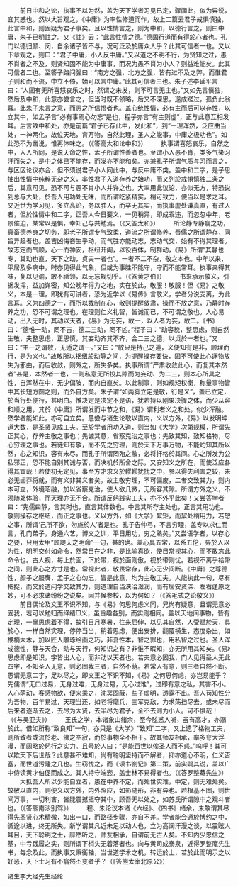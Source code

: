 <!-- { "loadSidebar": true } -->
　　前日中和之论，执事不以为然，盖为天下学者习见已定，骤闻此，似为异说，宜其惑也。然以大旨观之，《中庸》为率性修道而作，故上二篇云君子戒惧慎独，此言中和，则固疑为君子事矣。且以性情言之，则为中和，以德行言之，则曰中庸，朱子已明註之。又《註》云：“此言性情之德。”德固行道而有得於心者也。孔门以德归颜、闵，自余诸子皆不与，况可泛及於庸众人乎？此其可信者一也。又以下章观之，则曰：“君子中庸，小人反中庸。”又以道之不明不行，为贤知之过，愚不肖者之不及，则贤知固不能为中庸事，而况为愚不肖为小人？则益难能矣。此其可信者二也。至答子路问强曰：“南方之强，北方之强，皆有过不及之弊，而惟君子则和而不流，中立不倚，始可以言中庸。”此其可信者三也。朱子述李延平言曰：“人固有无所喜怒哀乐之时，然谓之未发，则不可言无主也。”又如先言慎独，然后及中和，此意亦尝言之，但当时既不领略，后又不深思，遂成蹉过，孤负此翁耳。此朱子未言之意，而愚之所信悟者也。盖心统性情，必有主而后可以存性，以立其中，如孟子言“必有事焉心勿忘”是也，程子亦言“有主则虚”，正与此意互相发耳。后言致中和处，亦是前篇“君子已存此中，发此和”，到“一理浑然，泛应曲当处，一神两化，故位天地，育万物，自然此理，圣人之能事，中庸之极功也”。如此恐不为凿说，惟再体味之。（《答高太和论中和》）
　　执事谓喜怒哀乐，自然之中，人人所同，是说天命之性，孟子所谓性善者也。至谓小人愚不肖，类多气染习汙而失之，是中之体已不能存，而发亦不能和矣。亦兼孔子所谓气质与习而言之，与区区论议亦合，但不须说君子小人同此中，与反中庸不类。盖中和二字，是子思抽出性情中纯粹无杂之义，率性君子入道存养之始功，而又列於戒惧慎独二条之后，其意可见，恐不可与愚不肖小人并许之也。大率用此议论，亦似无方，特恐说到总与大处，於吾人用功处无味，而所谓吃紧精实，稍可致力，便当以是求之耳。又近世为学习见，多立高论，务以胜人，而卒无其实，而执事虚处谦真直，有过人者，但於性情中和二字，正吾人今日要义，一见稍异，即成乖违，而忽忽中年，老景催迫，某常以是惧，幸知己与共勉焉。（《又答太和》）
　　所论静专静翕之功，真畜德养身之切务，即老子所谓专气致柔，道流之所谓修养，吾儒之所谓静存，同旨异趋者也。盖吉凶悔吝生乎动，而气胜亦能动志，志动气交，始有不得其理者。故志定而气顺，心一而神安，枢纽开阖，以役百体，制群动，《易》所谓“其静也专，其动也直，天下之动，贞夫一者也”。一者不二不杂，敬之本也。中年以来，平居及多病中，时亦见得此气象，但或为事胜不能守，守而不能常耳。执事亲得其味，复以见谕，敢不祗领，以无忘规切乎。（《答黄才伯》）
　　书来承示敬义，引据发挥，益加详密，知公晚年得力之地，实在於此，敬服！敬服！但《易》之敬义，本是一理，即犹有可讲者，恐为近学以《易传》言敬义，学者分说支离，为此言耳。义为四德之一，而所以裁制在心，敬则提醒敛肃，操而不放之意，乃静时存养之功，恐不可谓之理也。在理则仁义礼智，皆诚而已，不可谓之敬也。人心易动，出入无时，其动以天者，《易》为无妄，故一，以人者为妄，故二。《书》曰：“德惟一动，罔不吉，德二三动，罔不凶。”程子曰：“动容貌，整思虑，则自然生敬，夫整思虑，正思慎，其妄动齐其不齐，合二三之德，以贞於一者也。”又曰：“主一之谓敬，无适之谓一。”又曰：“敬只是持己之道，义便知有是非，顺理而行，是为义也。”故敬所以枢纽於动静之间，为提醒操存要诀，固不可使此心逐物放失为邪曲，而后收敛，则外之，所失多矣。执事所谓“严肃收敛此心，而复其本然者”甚是，本然者一也，一则私意无所投其隙而为妄动、为二三，则本心所具之性，自浑然在中，无少偏陂，而内自直矣。以此制事，则如规矩权衡，称量事物皆中其长短方圆之则，而外自方矣。朱子谓“如两脚立定是敬，行是义”，盖已立定，於当行处便行，甚明白。惟决定是决定不是语，犹若持以刚果决骤之体，而少从容和顺之用，其於《中庸》所谓发而中节之和，《易》谓利者义之和处，似少浑融。然学者能如此，亦可自立矣。愚尝与诸生论敬以直内，义以方外，《易》以发明坤道大数，是圣贤见成工夫。至於学者用功入道，则当如《大学》次第规模，所谓先正其心，存养主敬之事也；先诚其意，省察克治之事也；先致其知，致知格物，尽心穷理之事也。若徒知有敬，而不先之穷理，则於天下万事万物，不能灼知其所以然，心之知识，容有未尽，而孔子所谓罔殆之敝，必将扞格於其间。心之所发为公私邪正，恐不能自别其诚与否，而决机於所舍之际，又安知义之所在，而使泛应各得其宜哉！若使初无定见，事至方才求义於轇轇扰扰之中，参以得失利害之较，未必无鹵莽将就，而有义非其义者矣。故主敬穷理，不可偏废，二者交致其力，则内本可立，外境昭融，加以省察克治，使人欲几微，无所容其隙。所谓方外之义，不须随处体验，而天理亦无不合。所谓反躬践实工夫，亦不外乎此矣！又尝答学者曰：“先儒曰静，言其时也，直言其体数也。中言其所存主处也，正言其用功也。敬则操存之枢纽，而正之事也。义以方外，如《大学》絜矩，而絜处稍用力，若恕之事，所谓‘己所不欲，勿施於人’者是也。孔子告仲弓，不言穷理，盖专以求仁而言，孔门弟子，身通六艺，博文之训，平日用功，穷之熟矣。”又尝语学者，以存心之要，只用太甲“顾諟天之明命”一句，甚的确。盖心具五常，以系五伦，畀於人以为性，明明交付如命令，然常目在之非，是比喻真欲，使目常视其心，而不敢忘此命令也。古人视，每上於面，下於带，视於面则傲，视於带则忧。若视不离乎袷带之间，则此心之方寸是也。常视此者，敬畏常存，此心无少间断。《中庸》之尊德性，颜子之服膺，孟子之心勿忘，皆是此意，均为主敬工夫。人能执此一句，尽有把捉，而又於道问学交致其力，则道理自当浃洽滋润，而有居安资深、左右逢原之妙，可不必求诸纷纷之说矣。因并候参校，以为何如？（《答毛式之论敬义》）
　　前日偶论及文王不识不知，与《易》何思何虑义同，兄尚有疑意，且谓无意必固我，若可以勉归而绎绪□义，虽旨趣各别，而实则相同。盖以天地间事物，皆有定理，一毫思虑着不得，故引日月寒暑，往来屈伸，以见其自然，人受赋於天，具於心，一样自然实理，停停当当，稍着思虑，便出安排，翻覆横生，态度杂出，如楩楠大木，加以匠人雕琢绘画之巧，非吾性本，智之罪也，用私智之过也。圣人浑成德性，静与天合，动与天行，何知识之有？非惟不暇知，亦无所用其知矣。《易》思虑即是知识，字皆出人心，而非动以天者也。若夫意必固我，门人见得圣人无此四字，不知圣人无意，则必固我三者，自然不萌。若常人有意，则三者自然不断。愚谓无意二字，足以尽之，即文王之不识不知，《易》之何思何虑，亦岂易能乎？先儒谓“无口过易，无身过难，无身过易，无心过难”，过即有意之私，其害不小。人心萌动，客感物欲，便来乘之，沈冥固蔽，些子虚明，透露不出。吾人苟知性分为吾物，百年易过，天理当还，如老将麾兵，三军克敌，力求荡扫尽去。或未尽而后来者逐渐去之，去尽为大贤，去半尽为君子，全不去则为小人。可不惧哉！（《与吴亚夫》）
　　王氏之学，本诸象山绪余，至今胘惑人听，虽有高才，亦溺於此。借如所称“致良知”一句，亦只是《大学》“致知”二字，又上遗了格物工夫，则所致者或流於老、佛之空寂，而於事物全不相干。故其师友相承，率多夸大浮漫，而阔略於躬行之实力。且号於人曰：“是能百世以俟圣人而不惑。”呜呼！其可以欺天下后世哉？此意甚不难知，尚有聪明坚持而不解者，抑亦道心不明，仁义否塞，而世道污隆之几也。生窃忧之，而《读书劄记》第二策，前实闢其说，盖以广中侍读黄才伯促而成之。其人持守端悫，盖士林不易得者也。（《答罗整菴先生》）
　　大抵吾人所以少能自立者，患在中养不定，而处世实难，中定，则无难处矣。故敬以直内，则便义以方外，内外照应，如影随形，非有异也。若根基不固，则世间万事，一切利害，皆能震撼摇夺其中，顾吾无以处之，如苏氏所谓隙中之观斗者也。（《答熊南沙别驾》）
　　程、朱论议本诸《六经》、《四书》绪余，未敢谓其尽得先圣贤心术精微，如出一口，而路径步骤，亦自不差。学者能会通於博约之中，循途以进，终无所失。新学谓其凡近未足以动人也，立为高阔汗漫之谈，以震眩人耳目，天下聪明之士，靡然听之，师友相承，自谓前无古人矣。不知内少忠信之基，中亏践履之实，则所谓下梢头无着落者也。向与黄司成泰泉，近得罗整庵先生书，每念及此，而执事又秉衡轴，当世道学术之机，转运於上，若於此而明示之以好恶，天下士习有不翕然丕变者乎？（《答熊太宰北原公》）

诸生李大经先生经纶

